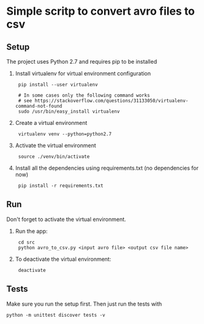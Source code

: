 # Simple scritp to convert avro files to csv


## Setup

The project uses Python 2.7 and requires pip to be installed

1. Install virtualenv for virtual environment configuration
       
        pip install --user virtualenv
    
        # In some cases only the following command works 
        # see https://stackoverflow.com/questions/31133050/virtualenv-command-not-found
        sudo /usr/bin/easy_install virtualenv 

2. Create a virtual environment

        virtualenv venv --python=python2.7

3. Activate the virtual environment

        source ./venv/bin/activate

4. Install all the dependencies using requirements.txt (no dependencies for now)

        pip install -r requirements.txt


## Run

Don't forget to activate the virtual environment.

1. Run the app:

        cd src
        python avro_to_csv.py <input avro file> <output csv file name>

2. To deactivate the virtual environment:
    
        deactivate
    
    
## Tests

Make sure you run the setup first. Then just run the tests with
    
    python -m unittest discover tests -v


